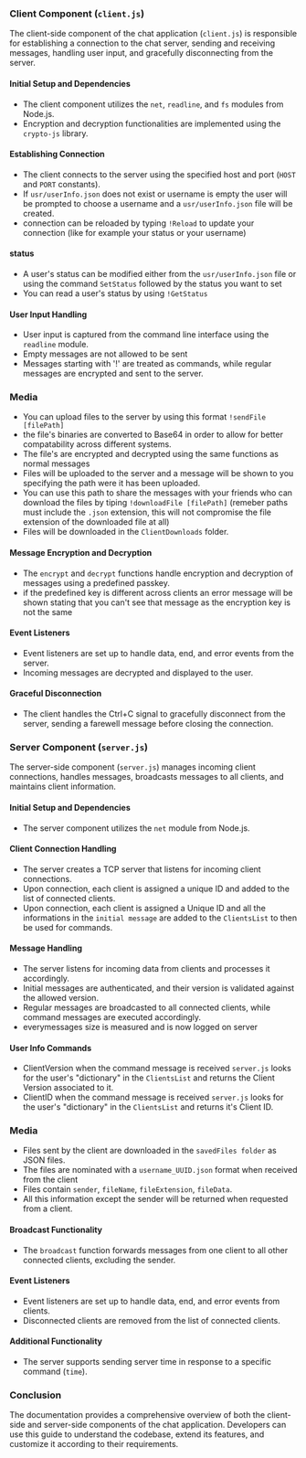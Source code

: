 
### Client Component (`client.js`)

The client-side component of the chat application (`client.js`) is responsible for establishing a connection to the chat server, sending and receiving messages, handling user input, and gracefully disconnecting from the server.

#### Initial Setup and Dependencies
- The client component utilizes the `net`, `readline`, and `fs` modules from Node.js.
- Encryption and decryption functionalities are implemented using the `crypto-js` library.

#### Establishing Connection
- The client connects to the server using the specified host and port (`HOST` and `PORT` constants).
- If `usr/userInfo.json` does not exist or username is empty the user will be prompted to choose a username and a `usr/userInfo.json` file will be created. 
- connection can be reloaded by typing `!Reload` to update your connection (like for example your status or your username)

#### status
- A user's status can be modified either from the `usr/userInfo.json` file or using the command `SetStatus` followed by the status you want to set
- You can read a user's status by using `!GetStatus`
#### User Input Handling
- User input is captured from the command line interface using the `readline` module.
- Empty messages are not allowed to be sent
- Messages starting with '!' are treated as commands, while regular messages are encrypted and sent to the server.

### Media
- You can upload files to the server by using this format `!sendFile [filePath]`
- the file's binaries are converted to Base64 in order to allow for better compatability across different systems.
- The file's are encrypted and decrypted using the same functions as normal messages
- Files will be uploaded to the server and a message will be shown to you specifying the path were it has been uploaded.
- You can use this path to share the messages with your friends who can download the files by tiping `!downloadFile [filePath]` (remeber paths must include the `.json` extension, this will not compromise the file extension of the downloaded file at all)
- Files will be downloaded in the `ClientDownloads` folder.

#### Message Encryption and Decryption
- The `encrypt` and `decrypt` functions handle encryption and decryption of messages using a predefined passkey.
- if the predefined key is different across clients an error message will be shown stating that you can't see that message as the encryption key is not the same

#### Event Listeners
- Event listeners are set up to handle data, end, and error events from the server.
- Incoming messages are decrypted and displayed to the user.

#### Graceful Disconnection
- The client handles the Ctrl+C signal to gracefully disconnect from the server, sending a farewell message before closing the connection.

### Server Component (`server.js`)

The server-side component (`server.js`) manages incoming client connections, handles messages, broadcasts messages to all clients, and maintains client information.

#### Initial Setup and Dependencies
- The server component utilizes the `net` module from Node.js.

#### Client Connection Handling
- The server creates a TCP server that listens for incoming client connections.
- Upon connection, each client is assigned a unique ID and added to the list of connected clients.
- Upon connection, each client is assigned a Unique ID and all the informations in the `initial message` are added to the `ClientsList` to then be used for commands.


#### Message Handling
- The server listens for incoming data from clients and processes it accordingly.
- Initial messages are authenticated, and their version is validated against the allowed version.
- Regular messages are broadcasted to all connected clients, while command messages are executed accordingly.
- everymessages size is measured and is now logged on server

#### User Info Commands
- ClientVersion when the command message is received `server.js` looks for the user's "dictionary" in the `ClientsList` and returns the Client Version associated to it.
- ClientID when the command message is received `server.js` looks for the user's "dictionary" in the `ClientsList` and returns it's Client ID.

### Media
- Files sent by the client are downloaded in the `savedFiles folder` as JSON files. 
- The files are nominated with a `username_UUID.json` format when received from the client
- Files contain `sender`, `fileName`, `fileExtension`, `fileData`.
- All this information except the sender will be returned when requested from a client. 


#### Broadcast Functionality
- The `broadcast` function forwards messages from one client to all other connected clients, excluding the sender.

#### Event Listeners
- Event listeners are set up to handle data, end, and error events from clients.
- Disconnected clients are removed from the list of connected clients.

#### Additional Functionality
- The server supports sending server time in response to a specific command (`time`).

### Conclusion
The documentation provides a comprehensive overview of both the client-side and server-side components of the chat application. Developers can use this guide to understand the codebase, extend its features, and customize it according to their requirements.